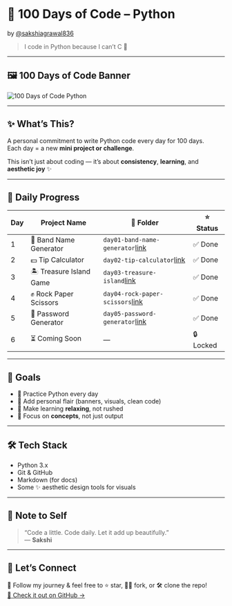# 🌸 100 Days of Code – Python  
by [@sakshiagrawal836](https://github.com/SAKSHIAGRAWAL836)

> I code in Python because I can’t C 🐍

---

## 🖼️ 100 Days of Code Banner  
![100 Days of Code Python](https://imgur.com/your-banner-link) <!-- Replace with your actual banner URL if you have one -->

---

## ✨ What’s This?

A personal commitment to write Python code every day for 100 days.  
Each day = a new **mini project or challenge**.

This isn’t just about coding — it’s about **consistency**, **learning**, and **aesthetic joy** ✨

---

## 📔 Daily Progress

| Day | Project Name             | 📁 Folder                                           | ⭐ Status |
|-----|--------------------------|-----------------------------------------------------|-----------|
| 1   | 🎸 Band Name Generator   | `day01-band-name-generator`[link](day1/README.md)   | ✅ Done    |
| 2   | 💵 Tip Calculator        | `day02-tip-calculator`[link](day2/README.md)        | ✅ Done    |
| 3   | 🏝️ Treasure Island Game  | `day03-treasure-island`[link](day3/README.md)       | ✅ Done    |
| 4   | ✊ Rock Paper Scissors   | `day04-rock-paper-scissors`[link](day4/README.md)   | ✅ Done    |
| 5   | 🔐 Password Generator    | `day05-password-generator`[link](Day5/README.md)    | ✅ Done    |
| 6   | ⏳ Coming Soon           | —                                                   | 🔒 Locked  |

---

## 🎯 Goals

- 🐍 Practice Python every day  
- 🎨 Add personal flair (banners, visuals, clean code)  
- 🧘 Make learning **relaxing**, not rushed  
- 🧠 Focus on **concepts**, not just output  

---

## 🛠️ Tech Stack

- Python 3.x  
- Git & GitHub  
- Markdown (for docs)  
- Some ✨ aesthetic design tools for visuals  

---

## 💌 Note to Self

> “Code a little. Code daily. Let it add up beautifully.”  
> — **Sakshi**

---

## 🤝 Let’s Connect

📍 Follow my journey & feel free to ⭐️ star, 👯‍♀️ fork, or 🛠️ clone the repo!  
[📎 Check it out on GitHub →](https://github.com/SAKSHIAGRAWAL836/100-days-of-code-python)
